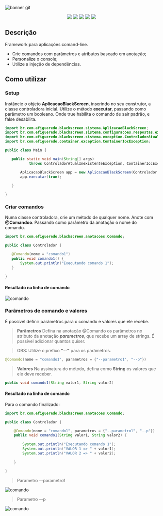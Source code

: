 ![banner git](https://user-images.githubusercontent.com/121516171/211707781-cfce9e4d-39d5-4e70-8046-c830dfabfdc6.png)

<p align="center">
<img src="https://img.shields.io/badge/Testes-79%20sucessos%2C%200%20falhas-green?style=for-the-badge&logo=appveyor">
<img src="https://img.shields.io/badge/Licen%C3%A7a-MIT-yellowgreen?style=for-the-badge&logo=appveyor">
<img src="https://img.shields.io/badge/Windows-0078D6?style=for-the-badge&logo=windows&logoColor=white">
<img src="https://img.shields.io/badge/Linux-FCC624?style=for-the-badge&logo=linux&logoColor=black">
<img src="https://img.shields.io/badge/Java-ED8B00?style=for-the-badge&logo=java&logoColor=white">
</p>

## Descrição
Framework para aplicações comand-line.

- Crie comandos com parâmetros e atributos baseado em anotação;
- Personalize o console;
- Utilize a injeção de dependências.

## Como utilizar

### Setup
Instâncie o objeto __AplicacaoBlackScreen__, inserindo no seu construtor, a classe controladora inicial.
Utilize o método __executar__, passando como parâmetro um booleano. Onde true habilita o comando de sair padrão, e false desabilita.
 ~~~java
import br.com.efigueredo.blackscreen.sistema.AplicacaoBlackScreen;
import br.com.efigueredo.blackscreen.sistema.configuracoes.respostas.exception.ConfiguracaoRespostaSistemaException;
import br.com.efigueredo.blackscreen.sistema.exception.ControladorAtualInexistenteException;
import br.com.efigueredo.container.exception.ContainerIocException;

public class Main {

	public static void main(String[] args)
			throws ControladorAtualInexistenteException, ContainerIocException, ConfiguracaoRespostaSistemaException {

		AplicacaoBlackScreen app = new AplicacaoBlackScreen(Controlador.class);
		app.executar(true);
		
	}

}
 ~~~
 
 ### Criar comandos
 Numa classe controladora, crie um método de qualquer nome. Anote com __@Comandoo__. Passando como parâmetro da anotação o nome do comando.
 
 ~~~java
import br.com.efigueredo.blackscreen.anotacoes.Comando;

public class Controlador {

	@Comando(nome = "comando1")
	public void comando1() {
		System.out.println("Executando comando 1");
	}
	
}
 ~~~
 #### Resultado na linha de comando
 ![comando](https://user-images.githubusercontent.com/121516171/211817842-28165f99-39d1-4bb1-b1d9-27849911dec7.png)
 
### Parâmetros de comando e valores
É possível definir parâmetros para o comando e valores que ele recebe.
> __Parâmetros__
> Defina na anotação @Comando os parâmetros no atributo da anotação ___parametros___, que recebe um array de strings. 
> É possível adicionar quantos quiser.

> OBS: Utilize o prefixo __"--"__ para os parâmetros.
 ~~~java
@Comando(nome = "comando1", parametros = {"--parametro1", "--p"})
 ~~~
 > __Valores__
> Na assinatura do método, defina como __String__ os valores que ele deve receber.

~~~java
public void comando1(String valor1, String valor2)
~~~
 
#### Resultado na linha de comando
Para o comando finalizado:
~~~java
import br.com.efigueredo.blackscreen.anotacoes.Comando;

public class Controlador {

	@Comando(nome = "comando1", parametros = {"--parametro1", "--p"})
	public void comando1(String valor1, String valor2) {
		
		System.out.println("Executando comando 1");
		System.out.println("VALOR 1 => " + valor1);
		System.out.println("VALOR 2 => " + valor2);
		
	}
	
}
~~~
> Parametro --parametro1
> 
![comando](https://user-images.githubusercontent.com/121516171/211820597-4e65dca4-354c-40a2-b034-77d01d09459f.png)

> Parametro --p
> 
![comando](https://user-images.githubusercontent.com/121516171/211821149-e42e87eb-67d5-4331-ba9a-8cce4ba83c84.png)



